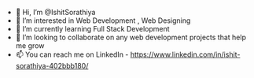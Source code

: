 - 👋 Hi, I’m @IshitSorathiya
- 👀 I’m interested in Web Development , Web Designing
- 🌱 I’m currently learning Full Stack Development
- 💞️ I’m looking to collaborate on any web development projects that help me grow
- 📫 You can reach me on LinkedIn - https://www.linkedin.com/in/ishit-sorathiya-402bbb180/

<!---
IshitSorathiya/IshitSorathiya is a ✨ special ✨ repository because its `README.md` (this file) appears on your GitHub profile.
You can click the Preview link to take a look at your changes.
--->
